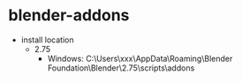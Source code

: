 # blender-addons

* install location
  * 2.75
    * Windows: C:\Users\xxx\AppData\Roaming\Blender Foundation\Blender\2.75\scripts\addons
